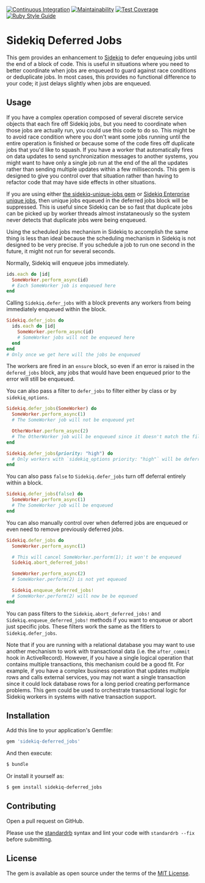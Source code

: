 [![Continuous Integration](https://github.com/bdurand/sidekiq-deferred_jobs/actions/workflows/continuous_integration.yml/badge.svg)](https://github.com/bdurand/sidekiq-deferred_jobs/actions/workflows/continuous_integration.yml)
[![Maintainability](https://api.codeclimate.com/v1/badges/3f5fb49ca1d03f698d5b/maintainability)](https://codeclimate.com/github/bdurand/sidekiq-deferred_jobs/maintainability)
[![Test Coverage](https://api.codeclimate.com/v1/badges/3f5fb49ca1d03f698d5b/test_coverage)](https://codeclimate.com/github/bdurand/sidekiq-deferred_jobs/test_coverage)
[![Ruby Style Guide](https://img.shields.io/badge/code_style-standard-brightgreen.svg)](https://github.com/testdouble/standard)

# Sidekiq Deferred Jobs

This gem provides an enhancement to [Sidekiq](https://github.com/mperham/sidekiq) to defer enqueuing jobs until the end of a block of code. This is useful in situations where you need to better coordinate when jobs are enqueued to guard against race conditions or deduplicate jobs. In most cases, this provides no functional difference to your code; it just delays slightly when jobs are enqueued.

## Usage

If you have a complex operation composed of several discrete service objects that each fire off Sidekiq jobs, but you need to coordinate when those jobs are actually run, you could use this code to do so. This might be to avoid race condition where you don't want some jobs running until the entire operation is finished or because some of the code fires off duplicate jobs that you'd like to squash. If you have a worker that automatically fires on data updates to send synchronization messages to another systems, you might want to have only a single job run at the end of the all the updates rather than sending multiple updates within a few milliseconds. This gem is designed to give you control over that situation rather than having to refactor code that may have side effects in other situations.

If you are using either [the sidekiq-unique-jobs gem](https://github.com/mhenrixon/sidekiq-unique-jobs) or [Sidekiq Enterprise unique jobs](https://github.com/mperham/sidekiq/wiki/Ent-Unique-Jobs), then unique jobs equeued in the deferred jobs block will be suppressed. This is useful since Sidekiq can be so fast that duplicate jobs can be picked up by worker threads almost instataneously so the system never detects that duplicate jobs were being enqueued.

Using the scheduled jobs mechanism in Sidekiq to accomplish the same thing is less than ideal because the scheduling mechanism in Sidekiq is not designed to be very precise. If you schedule a job to run one second in the future, it might not run for several seconds.

Normally, Sidekiq will enqueue jobs immediately.

```ruby
ids.each do |id|
  SomeWorker.perform_async(id)
  # Each SomeWorker job is enqueued here
end
```

Calling `Sidekiq.defer_jobs` with a block prevents any workers from being immediately enqueued within the block.

```ruby
Sidekiq.defer_jobs do
  ids.each do |id|
    SomeWorker.perform_async(id)
    # SomeWorker jobs will not be enqueued here
  end
end
# Only once we get here will the jobs be enqueued
```

The workers are fired in an `ensure` block, so even if an error is raised in the `defered_jobs` block, any jobs that would have been enqueued prior to the error will still be enqueued.

You can also pass a filter to `defer_jobs` to filter either by class or by `sidekiq_options`.

```ruby
Sidekiq.defer_jobs(SomeWorker) do
  SomeWorker.perform_async(1)
  # The SomeWorker job will not be enqueued yet

  OtherWorker.perform_async(2)
  # The OtherWorker job will be enqueued since it doesn't match the filter
end

Sidekiq.defer_jobs(priority: "high") do
  # Only workers with `sidekiq_options priority: "high"` will be deferred
end
```

You can also pass `false` to `Sidekiq.defer_jobs` turn off deferral entirely within a block.

```ruby
Sidekiq.defer_jobs(false) do
  SomeWorker.perform_async(1)
  # The SomeWorker job will be enqueued
end
```

You can also manually control over when deferred jobs are enqueued or even need to remove previously deferred jobs.

```ruby
Sidekiq.defer_jobs do
  SomeWorker.perform_async(1)

  # This will cancel SomeWorker.perform(1); it won't be enqueued
  Sidekiq.abort_deferred_jobs!

  SomeWorker.perform_async(2)
  # SomeWorker.perform(2) is not yet equeued

  Sidekiq.enqueue_deferred_jobs!
  # SomeWorker.perform(2) will now be be equeued
end
```

You can pass filters to the `Sidekiq.abort_deferred_jobs!` and `Sidekiq.enqueue_deferred_jobs!` methods if you want to enqueue or abort just specific jobs. These filters work the same as the fitlers to `Sidekiq.defer_jobs`.

Note that if you are running with a relational database you may want to use another mechanism to work with transactional data (i.e. the `after_commit` hook in ActiveRecord). However, if you have a single logical operation that contains multiple transactions, this mechanism could be a good fit. For example, if you have a complex business operation that updates multiple rows and calls external services, you may not want a single transaction since it could lock database rows for a long period creating performance problems. This gem could be used to orchestrate transactional logic for Sidekiq workers in systems with native transaction support.

## Installation

Add this line to your application's Gemfile:

```ruby
gem 'sidekiq-deferred_jobs'
```

And then execute:
```bash
$ bundle
```

Or install it yourself as:
```bash
$ gem install sidekiq-deferred_jobs
```

## Contributing

Open a pull request on GitHub.

Please use the [standardrb](https://github.com/testdouble/standard) syntax and lint your code with `standardrb --fix` before submitting.

## License

The gem is available as open source under the terms of the [MIT License](https://opensource.org/licenses/MIT).
